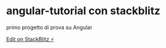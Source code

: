 # angular-tutorial con stackblitz

primo progetto di prova su Angular

[Edit on StackBlitz ⚡️](https://stackblitz.com/edit/angular-rajbki)
